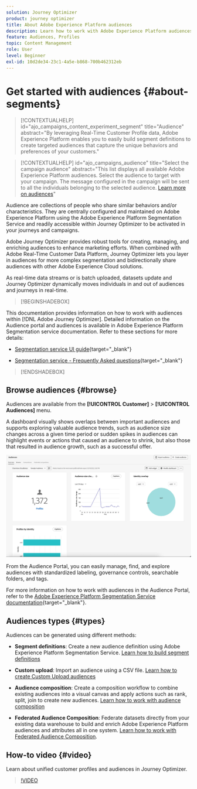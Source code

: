 ```yaml
---
solution: Journey Optimizer
product: journey optimizer
title: About Adobe Experience Platform audiences
description: Learn how to work with Adobe Experience Platform audiences
feature: Audiences, Profiles
topic: Content Management
role: User
level: Beginner
exl-id: 10d2de34-23c1-4a5e-b868-700b462312eb
---
```


# Get started with audiences {#about-segments}

>[!CONTEXTUALHELP]
>id="ajo_campaigns_content_experiment_segment"
>title="Audience"
>abstract="By leveraging Real-Time Customer Profile data, Adobe Experience Platform enables you to easily build segment definitions to create targeted audiences that capture the unique behaviors and preferences of your customers."

>[!CONTEXTUALHELP]
>id="ajo_campaigns_audience"
>title="Select the campaign audience"
>abstract="This list displays all available Adobe Experience Platform audiences. Select the audience to target with your campaign. The message configured in the campaign will be sent to all the individuals belonging to the selected audience. [Learn more on audiences](../audience/about-audiences.md)"

Audience are collections of people who share similar behaviors and/or characteristics. They are centrally configured and maintained on Adobe Experience Platform using the Adobe Experience Platform Segmentation Service and readily accessible within Journey Optimizer to be activated in your journeys and campaigns.

Adobe Journey Optimizer provides robust tools for creating, managing, and enriching audiences to enhance marketing efforts. When combined with Adobe Real-Time Customer Data Platform, Journey Optimizer lets you layer in audiences for more complex segmentation and bidirectionally share audiences with other Adobe Experience Cloud solutions.

As real-time data streams or is batch uploaded, datasets update and Journey Optimizer dynamically moves individuals in and out of audiences and journeys in real-time.

>[!BEGINSHADEBOX]

This documentation provides information on how to work with audiences within [!DNL Adobe Journey Optimizer]. Detailed information on the Audience portal and audiences is available in Adobe Experience Platform Segmentation service documentation. Refer to these sections for more details:

* [Segmentation service UI guide](https://experienceleague.adobe.com/en/docs/experience-platform/segmentation/ui/overview){target="_blank"}

* [Segmentation service - Frequently Asked questions](https://experienceleague.adobe.com/en/docs/experience-platform/segmentation/faq){target="_blank"}

>[!ENDSHADEBOX]

## Browse audiences {#browse}

Audiences are available from the **[!UICONTROL Customer]** > **[!UICONTROL Audiences]** menu. 

A dashboard visually shows overlaps between important audiences and supports exploring valuable audience trends, such as audience size changes across a given time period or sudden spikes in audiences can highlight events or actions that caused an audience to shrink, but also those that resulted in audience growth, such as a successful offer.

![](assets/audiences-overview.png)

From the Audience Portal, you can easily manage, find, and explore audiences with standardized labeling, governance controls, searchable folders, and tags.

For more information on how to work with audiences in the Audience Portal, refer to the [Adobe Experience Platform Segmentation Service documentation](https://experienceleague.adobe.com/docs/experience-platform/segmentation/home.html){target="_blank"}.

## Audiences types {#types}

Audiences can be generated using different methods:

* **Segment definitions**: Create a new audience definition using Adobe Experience Platform Segmentation Service. [Learn how to build segment definitions](creating-a-segment-definition.md)

* **Custom upload**: Import an audience using a CSV file. [Learn how to create Custom Upload audiences](custom-upload.md)

* **Audience composition**: Create a composition workflow to combine existing audiences into a visual canvas and apply actions such as rank, split, join to create new audiences. [Learn how to work with audience composition](get-started-audience-orchestration.md)

* **Federated Audience Composition**: Federate datasets directly from your existing data warehouse to build and enrich Adobe Experience Platform audiences and attributes all in one system. [Learn how to work with Federated Audience Composition](federated-audience-composition.md).

## How-to video {#video}

Learn about unified customer profiles and audiences in Journey Optimizer.

>[!VIDEO](https://video.tv.adobe.com/v/3432671?quality=12)
